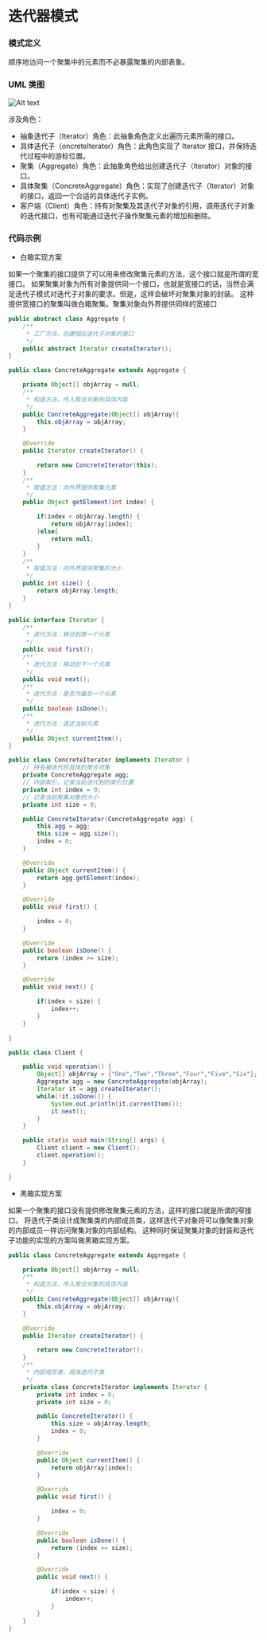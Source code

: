 迭代器模式
===

### 模式定义

顺序地访问一个聚集中的元素而不必暴露聚集的内部表象。

### UML 类图

![Alt text](img/16-iterator.png)

涉及角色：

- 抽象迭代子（Iterator）角色：此抽象角色定义出遍历元素所需的接口。
- 具体迭代子（oncreteIterator）角色：此角色实现了 Iterator 接口，并保持迭代过程中的游标位置。
- 聚集（Aggregate）角色：此抽象角色给出创建迭代子（Iterator）对象的接口。
- 具体聚集（ConcreteAggregate）角色：实现了创建迭代子（Iterator）对象的接口，返回一个合适的具体迭代子实例。
- 客户端（Client）角色：持有对聚集及其迭代子对象的引用，调用迭代子对象的迭代接口，也有可能通过迭代子操作聚集元素的增加和删除。


### 代码示例

- 白箱实现方案

如果一个聚集的接口提供了可以用来修改聚集元素的方法，这个接口就是所谓的宽接口。
如果聚集对象为所有对象提供同一个接口，也就是宽接口的话，当然会满足迭代子模式对迭代子对象的要求。但是，这样会破坏对聚集对象的封装。
这种提供宽接口的聚集叫做白箱聚集。聚集对象向外界提供同样的宽接口


```java
public abstract class Aggregate {
    /**
     * 工厂方法，创建相应迭代子对象的接口
     */
    public abstract Iterator createIterator();
}

public class ConcreteAggregate extends Aggregate {

    private Object[] objArray = null;
    /**
     * 构造方法，传入聚合对象的具体内容
     */
    public ConcreteAggregate(Object[] objArray){
        this.objArray = objArray;
    }

    @Override
    public Iterator createIterator() {

        return new ConcreteIterator(this);
    }
    /**
     * 取值方法：向外界提供聚集元素
     */
    public Object getElement(int index) {

        if(index < objArray.length) {
            return objArray[index];
        }else{
            return null;
        }
    }
    /**
     * 取值方法：向外界提供聚集的大小
     */
    public int size() {
        return objArray.length;
    }
}

public interface Iterator {
    /**
     * 迭代方法：移动到第一个元素
     */
    public void first();
    /**
     * 迭代方法：移动到下一个元素
     */
    public void next();
    /**
     * 迭代方法：是否为最后一个元素
     */
    public boolean isDone();
    /**
     * 迭代方法：返还当前元素
     */
    public Object currentItem();
}

public class ConcreteIterator implements Iterator {
    // 持有被迭代的具体的聚合对象
    private ConcreteAggregate agg;
    // 内部索引，记录当前迭代到的索引位置
    private int index = 0;
    // 记录当前聚集对象的大小
    private int size = 0;

    public ConcreteIterator(ConcreteAggregate agg) {
        this.agg = agg;
        this.size = agg.size();
        index = 0;
    }

    @Override
    public Object currentItem() {
        return agg.getElement(index);
    }

    @Override
    public void first() {

        index = 0;
    }

    @Override
    public boolean isDone() {
        return (index >= size);
    }

    @Override
    public void next() {

        if(index < size) {
            index++;
        }
    }

}

public class Client {

    public void operation() {
        Object[] objArray = {"One","Two","Three","Four","Five","Six"};
        Aggregate agg = new ConcreteAggregate(objArray);
        Iterator it = agg.createIterator();
        while(!it.isDone()) {
            System.out.println(it.currentItem());
            it.next();
        }
    }

    public static void main(String[] args) {
        Client client = new Client();
        client.operation();
    }

}
```

- 黑箱实现方案

如果一个聚集的接口没有提供修改聚集元素的方法，这样的接口就是所谓的窄接口。
将迭代子类设计成聚集类的内部成员类，这样迭代子对象将可以像聚集对象的内部成员一样访问聚集对象的内部结构。
这种同时保证聚集对象的封装和迭代子功能的实现的方案叫做黑箱实现方案。

```java
public class ConcreteAggregate extends Aggregate {

    private Object[] objArray = null;
    /**
     * 构造方法，传入聚合对象的具体内容
     */
    public ConcreteAggregate(Object[] objArray){
        this.objArray = objArray;
    }

    @Override
    public Iterator createIterator() {

        return new ConcreteIterator();
    }
    /**
     * 内部成员类，具体迭代子类
     */
    private class ConcreteIterator implements Iterator {
        private int index = 0;
        private int size = 0;

        public ConcreteIterator() {
            this.size = objArray.length;
            index = 0;
        }

        @Override
        public Object currentItem() {
            return objArray[index];
        }

        @Override
        public void first() {

            index = 0;
        }

        @Override
        public boolean isDone() {
            return (index >= size);
        }

        @Override
        public void next() {

            if(index < size) {
                index++;
            }
        }
    }
}
```
